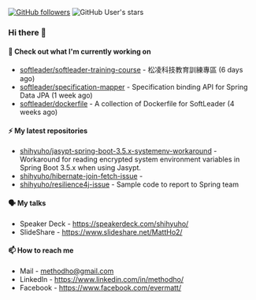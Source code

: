 [![GitHub followers](https://img.shields.io/github/followers/shihyuho?style=social)](https://github.com/shihyuho?tab=followers)
![GitHub User's stars](https://img.shields.io/github/stars/shihyuho?style=social)

### Hi there 👋

#### 👷 Check out what I'm currently working on

- [softleader/softleader-training-course](https://github.com/softleader/softleader-training-course) - 松凌科技教育訓練專區 (6 days ago)
- [softleader/specification-mapper](https://github.com/softleader/specification-mapper) - Specification binding API for Spring Data JPA (1 week ago)
- [softleader/dockerfile](https://github.com/softleader/dockerfile) - A collection of Dockerfile for SoftLeader (4 weeks ago)

#### ⚡ My latest repositories

- [shihyuho/jasypt-spring-boot-3.5.x-systemenv-workaround](https://github.com/shihyuho/jasypt-spring-boot-3.5.x-systemenv-workaround) - Workaround for reading encrypted system environment variables in Spring Boot 3.5.x when using Jasypt.
- [shihyuho/hibernate-join-fetch-issue](https://github.com/shihyuho/hibernate-join-fetch-issue) - 
- [shihyuho/resilience4j-issue](https://github.com/shihyuho/resilience4j-issue) - Sample code to report to Spring team

#### 🗣️ My talks

- Speaker Deck - https://speakerdeck.com/shihyuho/
- SlideShare - https://www.slideshare.net/MattHo2/

#### 📫 How to reach me

- Mail - methodho@gmail.com
- LinkedIn - https://www.linkedin.com/in/methodho/
- Facebook - https://www.facebook.com/evermatt/


